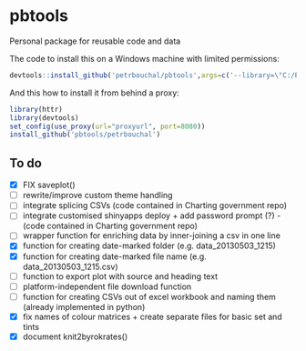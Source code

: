 pbtools
=======

Personal package for reusable code and data

The code to install this on a Windows machine with limited permissions:

```r
devtools::install_github('petrbouchal/pbtools',args=c('--library=\"C:/PROGRA~1/R/R-30~1.2/library\"'))
```

And this how to install it from behind a proxy:

```r
library(httr)
library(devtools)
set_config(use_proxy(url="proxyurl", port=8080))
install_github('pbtools/petrbouchal')
```

## To do

- [x] FIX saveplot()
- [ ] rewrite/improve custom theme handling
- [ ] integrate splicing CSVs (code contained in Charting government repo)
- [ ] integrate customised shinyapps deploy + add password prompt (?) - (code contained in Charting government repo)
- [ ] wrapper function for enriching data by inner-joining a csv in one line
- [x] function for creating date-marked folder (e.g. data_20130503_1215)
- [x] function for creating date-marked file name (e.g. data_20130503_1215.csv)
- [ ] function to export plot with source and heading text
- [ ] platform-independent file download function
- [ ] function for creating CSVs out of excel workbook and naming them (already implemented in python)
- [x] fix names of colour matrices + create separate files for basic set and tints
- [x] document knit2byrokrates()
